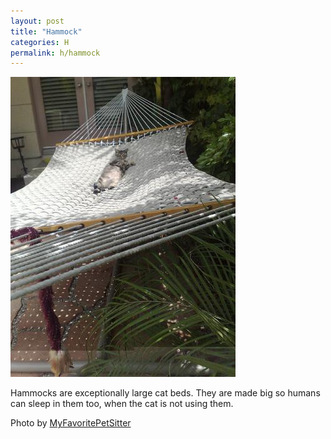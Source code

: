```yaml
---
layout: post
title: "Hammock"
categories: H
permalink: h/hammock
---
```


<img src="/images/h/hammock.jpg">

Hammocks are exceptionally large cat beds. They are made big so humans can sleep in them too, when the cat is not using them.

Photo by <a href="http://www.flickr.com/photos/myfavoritepetsitter/3748100948/">MyFavoritePetSitter</a>